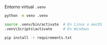 
# 

Entorno virtual `.venv`
~~~bash
python -m venv .venv
~~~

~~~bash
source .venv/bin/activate  # En Linux o macOS
.venv\Scripts\activate     # En Windows
~~~

~~~bash
pip install -r requirements.txt
~~~